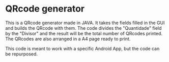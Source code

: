 # QRcode generator

This is a QRcode generator made in JAVA. It takes the fields filled in the GUI and builds the QRcode with them. 
The code divides the "Quantidade" field by the "Divisor" and the result will be the total number of QRcodes printed.
The QRcodes are also arranged in a A4 page ready to print. 

This code is meant to work with a specific Android App, but the code can be repurposed. 
